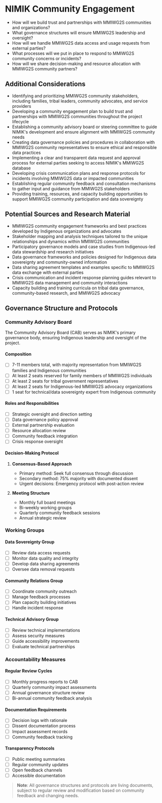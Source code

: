 # NIMIK Community Engagement

- How will we build trust and partnerships with MMIWG2S communities and organizations?
- What governance structures will ensure MMIWG2S leadership and oversight?
- How will we handle MMIWG2S data access and usage requests from external parties?
- What processes will we put in place to respond to MMIWG2S community concerns or incidents?
- How will we share decision-making and resource allocation with MMIWG2S community partners?

## Additional Considerations
- Identifying and prioritizing MMIWG2S community stakeholders, including families, tribal leaders, community advocates, and service providers
- Developing a community engagement plan to build trust and partnerships with MMIWG2S communities throughout the project lifecycle
- Establishing a community advisory board or steering committee to guide NIMIK's development and ensure alignment with MMIWG2S community needs
- Creating data governance policies and procedures in collaboration with MMIWG2S community representatives to ensure ethical and responsible data practices
- Implementing a clear and transparent data request and approval process for external parties seeking to access NIMIK's MMIWG2S database
- Developing crisis communication plans and response protocols for incidents involving MMIWG2S data or impacted communities
- Establishing regular community feedback and consultation mechanisms to gather input and guidance from MMIWG2S stakeholders
- Providing training, resources, and capacity building opportunities to support MMIWG2S community participation and data sovereignty

## Potential Sources and Research Material
- MMIWG2S community engagement frameworks and best practices developed by Indigenous organizations and advocates
- Stakeholder mapping and analysis techniques tailored to the unique relationships and dynamics within MMIWG2S communities
- Participatory governance models and case studies from Indigenous-led data stewardship and research initiatives
- Data governance frameworks and policies designed for Indigenous data sovereignty and community-owned information
- Data sharing agreement templates and examples specific to MMIWG2S data exchange with external parties
- Crisis communication and incident response planning guides relevant to MMIWG2S data management and community interactions
- Capacity building and training curricula on tribal data governance, community-based research, and MMIWG2S advocacy

## Governance Structure and Protocols

### Community Advisory Board
The Community Advisory Board (CAB) serves as NIMIK's primary governance body, ensuring Indigenous leadership and oversight of the project.

#### Composition
- [ ] 7-11 members total, with majority representation from MMIWG2S families and Indigenous communities
- [ ] At least 2 seats reserved for family members of MMIWG2S individuals
- [ ] At least 2 seats for tribal government representatives
- [ ] At least 2 seats for Indigenous-led MMIWG2S advocacy organizations
- [ ] 1 seat for technical/data sovereignty expert from Indigenous community

#### Roles and Responsibilities
- [ ] Strategic oversight and direction setting
- [ ] Data governance policy approval
- [ ] External partnership evaluation
- [ ] Resource allocation review
- [ ] Community feedback integration
- [ ] Crisis response oversight

#### Decision-Making Protocol
1. **Consensus-Based Approach**
   - Primary method: Seek full consensus through discussion
   - Secondary method: 75% majority with documented dissent
   - Urgent decisions: Emergency protocol with post-action review

2. **Meeting Structure**
   - Monthly full board meetings
   - Bi-weekly working groups
   - Quarterly community feedback sessions
   - Annual strategic review

### Working Groups

#### Data Sovereignty Group
- [ ] Review data access requests
- [ ] Monitor data quality and integrity
- [ ] Develop data sharing agreements
- [ ] Oversee data removal requests

#### Community Relations Group
- [ ] Coordinate community outreach
- [ ] Manage feedback processes
- [ ] Plan capacity building initiatives
- [ ] Handle incident response

#### Technical Advisory Group
- [ ] Review technical implementations
- [ ] Assess security measures
- [ ] Guide accessibility improvements
- [ ] Evaluate technical partnerships

### Accountability Measures

#### Regular Review Cycles
- [ ] Monthly progress reports to CAB
- [ ] Quarterly community impact assessments
- [ ] Annual governance structure review
- [ ] Bi-annual community feedback analysis

#### Documentation Requirements
- [ ] Decision logs with rationale
- [ ] Dissent documentation process
- [ ] Impact assessment records
- [ ] Community feedback tracking

#### Transparency Protocols
- [ ] Public meeting summaries
- [ ] Regular community updates
- [ ] Open feedback channels
- [ ] Accessible documentation

> **Note**: All governance structures and protocols are living documents, subject to regular review and modification based on community feedback and changing needs.
